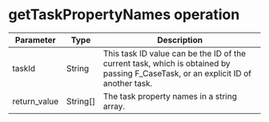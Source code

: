 # getTaskPropertyNames operation

| Parameter    | Type     | Description                                                                                                                       |
|--------------|----------|-----------------------------------------------------------------------------------------------------------------------------------|
| taskId       | String   | This task ID value can be the ID of the current task, which is obtained by passing F\_CaseTask, or an explicit ID of another task. |
| return\_value | String[] | The task property names in a string array.                                                                                        |